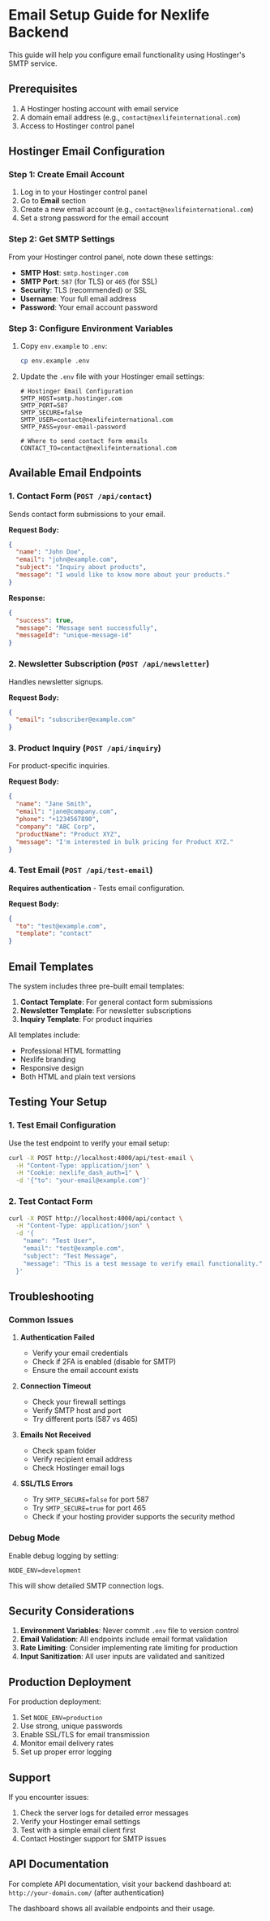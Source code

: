# Email Setup Guide for Nexlife Backend

This guide will help you configure email functionality using Hostinger's SMTP service.

## Prerequisites

1. A Hostinger hosting account with email service
2. A domain email address (e.g., `contact@nexlifeinternational.com`)
3. Access to Hostinger control panel

## Hostinger Email Configuration

### Step 1: Create Email Account

1. Log in to your Hostinger control panel
2. Go to **Email** section
3. Create a new email account (e.g., `contact@nexlifeinternational.com`)
4. Set a strong password for the email account

### Step 2: Get SMTP Settings

From your Hostinger control panel, note down these settings:

- **SMTP Host**: `smtp.hostinger.com`
- **SMTP Port**: `587` (for TLS) or `465` (for SSL)
- **Security**: TLS (recommended) or SSL
- **Username**: Your full email address
- **Password**: Your email account password

### Step 3: Configure Environment Variables

1. Copy `env.example` to `.env`:

   ```bash
   cp env.example .env
   ```

2. Update the `.env` file with your Hostinger email settings:

   ```env
   # Hostinger Email Configuration
   SMTP_HOST=smtp.hostinger.com
   SMTP_PORT=587
   SMTP_SECURE=false
   SMTP_USER=contact@nexlifeinternational.com
   SMTP_PASS=your-email-password

   # Where to send contact form emails
   CONTACT_TO=contact@nexlifeinternational.com
   ```

## Available Email Endpoints

### 1. Contact Form (`POST /api/contact`)

Sends contact form submissions to your email.

**Request Body:**

```json
{
  "name": "John Doe",
  "email": "john@example.com",
  "subject": "Inquiry about products",
  "message": "I would like to know more about your products."
}
```

**Response:**

```json
{
  "success": true,
  "message": "Message sent successfully",
  "messageId": "unique-message-id"
}
```

### 2. Newsletter Subscription (`POST /api/newsletter`)

Handles newsletter signups.

**Request Body:**

```json
{
  "email": "subscriber@example.com"
}
```

### 3. Product Inquiry (`POST /api/inquiry`)

For product-specific inquiries.

**Request Body:**

```json
{
  "name": "Jane Smith",
  "email": "jane@company.com",
  "phone": "+1234567890",
  "company": "ABC Corp",
  "productName": "Product XYZ",
  "message": "I'm interested in bulk pricing for Product XYZ."
}
```

### 4. Test Email (`POST /api/test-email`)

**Requires authentication** - Tests email configuration.

**Request Body:**

```json
{
  "to": "test@example.com",
  "template": "contact"
}
```

## Email Templates

The system includes three pre-built email templates:

1. **Contact Template**: For general contact form submissions
2. **Newsletter Template**: For newsletter subscriptions
3. **Inquiry Template**: For product inquiries

All templates include:

- Professional HTML formatting
- Nexlife branding
- Responsive design
- Both HTML and plain text versions

## Testing Your Setup

### 1. Test Email Configuration

Use the test endpoint to verify your email setup:

```bash
curl -X POST http://localhost:4000/api/test-email \
  -H "Content-Type: application/json" \
  -H "Cookie: nexlife_dash_auth=1" \
  -d '{"to": "your-email@example.com"}'
```

### 2. Test Contact Form

```bash
curl -X POST http://localhost:4000/api/contact \
  -H "Content-Type: application/json" \
  -d '{
    "name": "Test User",
    "email": "test@example.com",
    "subject": "Test Message",
    "message": "This is a test message to verify email functionality."
  }'
```

## Troubleshooting

### Common Issues

1. **Authentication Failed**

   - Verify your email credentials
   - Check if 2FA is enabled (disable for SMTP)
   - Ensure the email account exists

2. **Connection Timeout**

   - Check your firewall settings
   - Verify SMTP host and port
   - Try different ports (587 vs 465)

3. **Emails Not Received**

   - Check spam folder
   - Verify recipient email address
   - Check Hostinger email logs

4. **SSL/TLS Errors**
   - Try `SMTP_SECURE=false` for port 587
   - Try `SMTP_SECURE=true` for port 465
   - Check if your hosting provider supports the security method

### Debug Mode

Enable debug logging by setting:

```env
NODE_ENV=development
```

This will show detailed SMTP connection logs.

## Security Considerations

1. **Environment Variables**: Never commit `.env` file to version control
2. **Email Validation**: All endpoints include email format validation
3. **Rate Limiting**: Consider implementing rate limiting for production
4. **Input Sanitization**: All user inputs are validated and sanitized

## Production Deployment

For production deployment:

1. Set `NODE_ENV=production`
2. Use strong, unique passwords
3. Enable SSL/TLS for email transmission
4. Monitor email delivery rates
5. Set up proper error logging

## Support

If you encounter issues:

1. Check the server logs for detailed error messages
2. Verify your Hostinger email settings
3. Test with a simple email client first
4. Contact Hostinger support for SMTP issues

## API Documentation

For complete API documentation, visit your backend dashboard at:
`http://your-domain.com/` (after authentication)

The dashboard shows all available endpoints and their usage.

